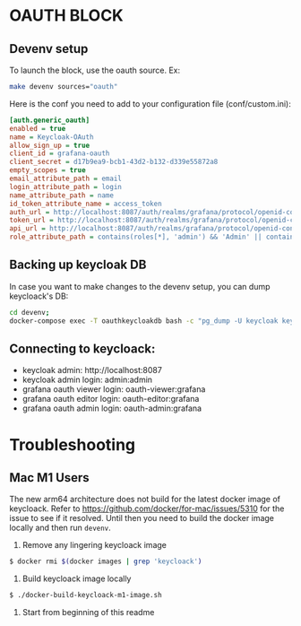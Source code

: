 # OAUTH BLOCK

## Devenv setup

To launch the block, use the oauth source. Ex:
```bash
make devenv sources="oauth"
```

Here is the conf you need to add to your configuration file (conf/custom.ini):

```ini
[auth.generic_oauth]
enabled = true
name = Keycloak-OAuth
allow_sign_up = true
client_id = grafana-oauth
client_secret = d17b9ea9-bcb1-43d2-b132-d339e55872a8
empty_scopes = true
email_attribute_path = email
login_attribute_path = login
name_attribute_path = name
id_token_attribute_name = access_token
auth_url = http://localhost:8087/auth/realms/grafana/protocol/openid-connect/auth
token_url = http://localhost:8087/auth/realms/grafana/protocol/openid-connect/token
api_url = http://localhost:8087/auth/realms/grafana/protocol/openid-connect/userinfo
role_attribute_path = contains(roles[*], 'admin') && 'Admin' || contains(roles[*], 'editor') && 'Editor' || 'Viewer'
```

## Backing up keycloak DB

In case you want to make changes to the devenv setup, you can dump keycloack's DB:

```bash
cd devenv;
docker-compose exec -T oauthkeycloakdb bash -c "pg_dump -U keycloak keycloak" > docker/blocks/oauth/cloak.sql
```

## Connecting to keycloack:

- keycloak admin:                     http://localhost:8087
- keycloak admin login:               admin:admin
- grafana oauth viewer login:          oauth-viewer:grafana
- grafana oauth editor login:          oauth-editor:grafana
- grafana oauth admin login:           oauth-admin:grafana

# Troubleshooting

## Mac M1 Users

The new arm64 architecture does not build for the latest docker image of keycloack. Refer to https://github.com/docker/for-mac/issues/5310 for the issue to see if it resolved.
Until then you need to build the docker image locally and then run `devenv`.

1. Remove any lingering keycloack image
```sh
$ docker rmi $(docker images | grep 'keycloack')
```
1. Build keycloack image locally
```sh
$ ./docker-build-keycloack-m1-image.sh
```
1. Start from beginning of this readme

